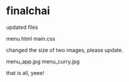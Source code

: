 # finalchai

updated files

menu.html
main.css

changed the size of two images, please update.

menu_app.jpg
menu_curry.jpg

that is all, yeee!
